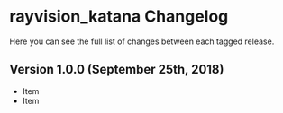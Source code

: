 rayvision_katana Changelog
============================
Here you can see the full list of changes between each tagged release.

Version 1.0.0 (September 25th, 2018)
------------------------------------
  - Item
  - Item
